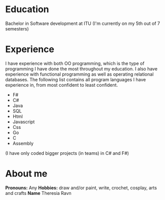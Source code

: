 # Education
Bachelor in Software development at ITU
(I'm currently on my 5th out of 7 semesters)

# Experience
I have experience with both OO programming, which is the type of programming I have done the most throughout my education. I also have experience with functional programming as well as operating relational databases. The following list contains all program languages I have experience in, from most confident to least confident.

- F#
- C#
- Java
- SQL
- Html
- Javascript
- Css
- Go
- C
- Assembly

(I have only coded bigger projects (in teams) in C# and F#)

# About me 
**Pronouns:** Any
**Hobbies:** draw and/or paint, write, crochet, cosplay, arts and crafts
**Name** Theresia Ravn



<!--
**theresiaravn/theresiaravn** is a ✨ _special_ ✨ repository because its `README.md` (this file) appears on your GitHub profile.

Here are some ideas to get you started:

- 🔭 I’m currently working on ...
- 🌱 I’m currently learning ...
- 👯 I’m looking to collaborate on ...
- 🤔 I’m looking for help with ...
- 💬 Ask me about ...
- 📫 How to reach me: ...
- 😄 Pronouns: ...
- ⚡ Fun fact: ...
-->
